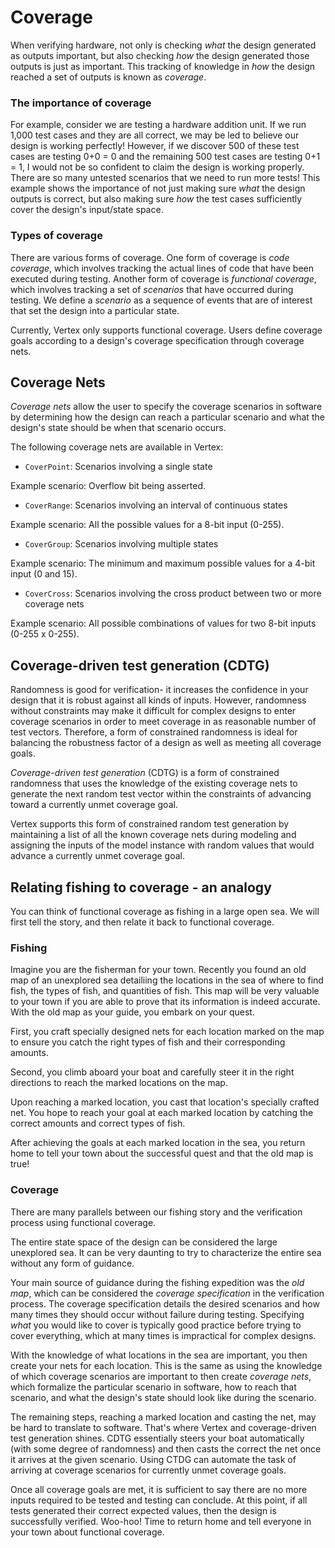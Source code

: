 # Coverage

When verifying hardware, not only is checking _what_ the design generated as outputs important, but also checking _how_ the design generated those outputs is just as important. This tracking of knowledge in _how_ the design reached a set of outputs is known as _coverage_.

### The importance of coverage

For example, consider we are testing a hardware addition unit. If we run 1,000 test cases and they are all correct, we may be led to believe our design is working perfectly! However, if we discover 500 of these test cases are testing 0+0 = 0 and the remaining 500 test cases are testing 0+1 = 1, I would not be so confident to claim the design is working properly. There are so many untested scenarios that we need to run more tests! This example shows the importance of not just making sure _what_ the design outputs is correct, but also making sure _how_ the test cases sufficiently cover the design's input/state space.

### Types of coverage

There are various forms of coverage. One form of coverage is _code coverage_, which involves tracking the actual lines of code that have been executed during testing. Another form of coverage is _functional coverage_, which involves tracking a set of _scenarios_ that have occurred during testing. We define a _scenario_ as a sequence of events that are of interest that set the design into a particular state.

Currently, Vertex only supports functional coverage. Users define coverage goals according to a design's coverage specification through coverage nets.

## Coverage Nets

_Coverage nets_ allow the user to specify the coverage scenarios in software by determining how the design can reach a particular scenario and what the design's state should be when that scenario occurs.

The following coverage nets are available in Vertex:

- `CoverPoint`: Scenarios involving a single state

Example scenario: Overflow bit being asserted.

- `CoverRange`: Scenarios involving an interval of continuous states

Example scenario: All the possible values for a 8-bit input (0-255).

- `CoverGroup`: Scenarios involving multiple states

Example scenario: The minimum and maximum possible values for a 4-bit input (0 and 15).

- `CoverCross`: Scenarios involving the cross product between two or more coverage nets

Example scenario: All possible combinations of values for two 8-bit inputs (0-255 x 0-255).

## Coverage-driven test generation (CDTG)

Randomness is good for verification- it increases the confidence in your design that it is robust against all kinds of inputs. However, randomness without constraints may make it difficult for complex designs to enter coverage scenarios in order to meet coverage in as reasonable number of test vectors. Therefore, a form of constrained randomness is ideal for balancing the robustness factor of a design as well as meeting all coverage goals.

_Coverage-driven test generation_ (CDTG) is a form of constrained randomness that uses the knowledge of the existing coverage nets to generate the next random test vector within the constraints of advancing toward a currently unmet coverage goal.

Vertex supports this form of constrained random test generation by maintaining a list of all the known coverage nets during modeling and assigning the inputs of the model instance with random values that would advance a currently unmet coverage goal.

## Relating fishing to coverage - an analogy

You can think of functional coverage as fishing in a large open sea. We will first tell the story, and then relate it back to functional coverage.

### Fishing

Imagine you are the fisherman for your town. Recently you found an old map of an unexplored sea detailiing the locations in the sea of where to find fish, the types of fish, and quantities of fish. This map will be very valuable to your town if you are able to prove that its information is indeed accurate. With the old map as your guide, you embark on your quest.

First, you craft specially designed nets for each location marked on the map to ensure you catch the right types of fish and their corresponding amounts.

Second, you climb aboard your boat and carefully steer it in the right directions to reach the marked locations on the map.

Upon reaching a marked location, you cast that location's specially crafted net. You hope to reach your goal at each marked location by catching the correct amounts and correct types of fish.

After achieving the goals at each marked location in the sea, you return home to tell your town about the successful quest and that the old map is true!

### Coverage

There are many parallels between our fishing story and the verification process using functional coverage.

The entire state space of the design can be considered the large unexplored sea. It can be very daunting to try to characterize the entire sea without any form of guidance.

Your main source of guidance during the fishing expedition was the _old map_, which can be considered the _coverage specification_ in the verification process. The coverage specification details the desired scenarios and how many times they should occur without failure during testing. Specifying _what_ you would like to cover is typically good practice before trying to cover everything, which at many times is impractical for complex designs.

With the knowledge of what locations in the sea are important, you then create your nets for each location. This is the same as using the knowledge of which coverage scenarios are important to then create _coverage nets_, which formalize the particular scenario in software, how to reach that scenario, and what the design's state should look like during the scenario.

The remaining steps, reaching a marked location and casting the net, may be hard to translate to software. That's where Vertex and coverage-driven test generation shines. CDTG essentially steers your boat automatically (with some degree of randomness) and then casts the correct the net once it arrives at the given scenario. Using CTDG can automate the task of arriving at coverage scenarios for currently unmet coverage goals.

Once all coverage goals are met, it is sufficient to say there are no more inputs required to be tested and testing can conclude. At this point, if all tests generated their correct expected values, then the design is successfully verified. Woo-hoo! Time to return home and tell everyone in your town about functional coverage.